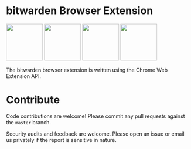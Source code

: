 # bitwarden Browser Extension

<a href="https://chrome.google.com/webstore/detail/bitwarden-free-password-m/nngceckbapebfimnlniiiahkandclblb" target="_blank"><img src="http://imgur.com/edRU9B3.png" width="100" height="100"></a> <a href="https://addons.mozilla.org/en-US/firefox/addon/bitwarden-password-manager/" target="_blank"><img src="http://imgur.com/JXP9jir.png" width="100" height="100"></a> <a href="#" target="_blank"><img src="http://imgur.com/YlINxBH.png" width="100" height="100"></a> <a href="#" target="_blank"><img src="http://imgur.com/nSJ9htU.png" width="100" height="100"></a>

The bitwarden browser extension is written using the Chrome Web Extension API.

# Contribute

Code contributions are welcome! Please commit any pull requests against the `master` branch.

Security audits and feedback are welcome. Please open an issue or email us privately if the report is sensitive in nature.
